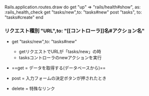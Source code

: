 Rails.application.routes.draw do
	get "up" => "rails/health#show", as: :rails_health_check
	get "tasks/new",to: "tasks#new"
	post "tasks", to: "tasks#create"
end

### リクエスト種別 "URL",to: "[[コントローラ]]名#アクション名"

- get "tasks/new",to: "tasks#new"
	- getリクエストでURLが「tasks/new」の時
	- tasksコントローラのnewアクションを実行

- ==get      = データを取得する(データベースから)==
- post    = 入力フォームの決定ボタンが押されたとき
- delete = 特殊なリンク

